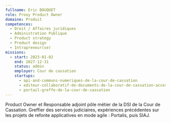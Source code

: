 ```yaml
---
fullname: Eric BOUQUET
role: Proxy Product Owner
domaine: Produit
competences:
  - Droit / Affaires juridiques
  - Administration Publique
  - Product strategy
  - Product design
  - Intrapreneur(se)
missions:
  - start: 2023-01-02
    end: 2027-12-31
    status: admin
    employer: Cour de cassation
    startups:
      - api-and-communs-numeriques-de-la-cour-de-cassation
      - editeur-collaboratif-de-documents-de-la-cour-de-cassation-accessible-en-ligne-hors-ligne
      - portail-greffe-de-la-cour-de-cassation
---
```

Product Owner et Responsable adjoint pôle métier de la DSI de la Cour de Cassation. Greffier des services judiciaires, expériences précédentes sur les projets de refonte applicatives en mode agile : Portalis, puis SIAJ.